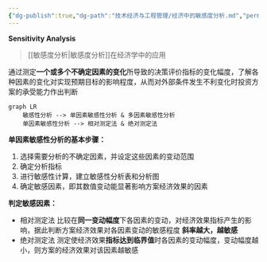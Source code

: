 ```yaml
---
{"dg-publish":true,"dg-path":"技术经济与工程管理/经济中的敏感度分析.md","permalink":"/技术经济与工程管理/经济中的敏感度分析/","dgPassFrontmatter":true,"noteIcon":"","created":"2024-05-21T15:20:28.290+08:00","updated":"2024-07-24T17:55:09.084+08:00"}
---
```


**Sensitivity Analysis**
>[[敏感度分析\|敏感度分析]]在经济学中的应用

通过测定**一个或多个不确定因素的变化**所导致的决策评价指标的变化幅度，了解各种因素的变化对实现预期目标的影响程度，从而对外部条件发生不利变化时投资方案的承受能力作出判断

```mermaid
graph LR
 	敏感性分析 --> 单因素敏感性分析 & 多因素敏感性分析
 	单因素敏感性分析 --> 相对测定法 & 绝对测定法
```

**单因素敏感性分析的基本步骤：**
1. 选择需要分析的不确定因素，并设定这些因素的变动范围
2. 确定分析指标
3. 进行敏感性计算，建立敏感性分析表和分析图
4. 确定敏感因素，即其数值变动能显著影响方案经济效果的因素

**判定敏感因素：**
- 相对测定法
	比较在**同一变动幅度**下各因素的变动，对经济效果指标产生的影响，据此判断方案经济效果对各因素变动的敏感程度
	**斜率越大，越敏感**
- 绝对测定法 
	测定使经济效果**指标达到临界值**时各因素的变动幅度，变动幅度越小，则方案的经济效果对该因素越敏感

